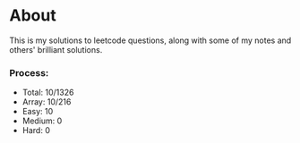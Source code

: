 # About
This is my solutions to leetcode questions, along with some of my notes and others' brilliant solutions.

### Process:
* Total: 10/1326
* Array: 10/216
* Easy: 10
* Medium: 0
* Hard: 0
